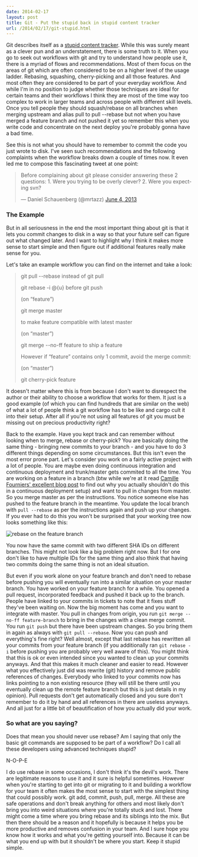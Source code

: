 ```yaml
---
date: 2014-02-17
layout: post
title: Git - Put the stupid back in stupid content tracker
url: /2014/02/17/git-stupid.html
---
```


Git describes itself as a [stupid content tracker][git-stupid-man]. While this
was surely meant as a clever pun and an understatement, there is some truth to
it. When you go to seek out workflows with git and try to understand how
people use it, there is a myriad of flows and recommendations. Most of them
focus on the areas of git which are often considered to be on a higher level
of the usage ladder. Rebasing, squashing, cherry-picking and all those
features. And most often they are considered to be part of your everyday
workflow. And while I'm in no position to judge whether those techniques are
ideal for certain teams and their workflows I think they are most of the time
way too complex to work in larger teams and across people with different skill
levels. Once you tell people they should squash/rebase on all branches when
merging upstream and alias pull to pull --rebase but not when you have merged
a feature branch and not pushed it yet so remember this when you write code
and concentrate on the next deploy you're probably gonna have a bad time.

See this is not what you should have to remember to commit the code you just
wrote to disk. I've seen such recommendations and the following complaints
when the workflow breaks down a couple of times now. It even led me to
compose this fascinating tweet at one point:

<blockquote class="twitter-tweet" lang="en">
<p>Before complaining about git
please consider answering these 2 questions:&#10;1. Were you trying to be
overly clever?&#10;2. Were you expecting svn?
</p>
&mdash; Daniel Schauenberg (@mrtazz)
<a href="https://twitter.com/mrtazz/statuses/341841535165415424">June 4, 2013</a>
</blockquote>
<script async src="//platform.twitter.com/widgets.js" charset="utf-8"></script>


### The Example
But in all seriousness in the end the most important thing about git is that
it lets you commit changes to disk in a way so that your future self can
figure out what changed later. And I want to highlight why I think it makes
more sense to start simple and then figure out if additional features really
make sense for you.

Let's take an example workflow you can find on the internet and take a look:

> git pull --rebase instead of git pull
>
> git rebase -i @{u} before git push
>
> (on “feature”)
>
>  git merge master
>
>  to make feature compatible with latest master
>
> (on “master”)
>
> git merge --no-ff feature to ship a feature
>
> However if “feature” contains only 1 commit, avoid the merge commit:
>
> (on “master”)
>
> git cherry-pick feature

It doesn't matter where this is from because I don't want to disrespect the
author or their ability to choose a workflow that works for them. It just is a
good example (of which you can find hundreds that are similar on the web) of
what a lot of people think a git workflow has to be like and cargo cult it
into their setup. After all if you're not using all features of git you must
be missing out on precious productivity right?

Back to the example. Have you kept track and can remember without looking when
to merge, rebase or cherry-pick? You are basically doing the same thing -
bringing new commits to your branch - and you have to do 3 different things
depending on some circumstances. But this isn't even the most error prone
part. Let's consider you work on a fairly active project with a lot of people.
You are maybe even doing continuous integration and continuous deployment and
trunk/master gets commited to all the time. You are working on a feature in a
branch (btw while we're at it read [Camille Fourniers' excellent blog
post][skamille-git] to find out why you actually shouldn't do this in a
continuous deployment setup) and want to pull in changes from master. So you
merge master as per the instructions. You notice someone else has pushed to
the feature branch in the meantime. You update the local branch with
`pull --rebase` as per the instructions again and push up your changes. If you
ever had to do this you won't be surprised that your working tree now looks
something like this:

![rebase on the feature branch](/images/feature-rebase.png)

You now have the same commit with two different SHA IDs on different branches.
This might not look like a big problem right now. But I for one don't like to
have multiple IDs for the same thing and also think that having two commits
doing the same thing is not an ideal situation.

But even if you work alone on your feature branch and don't need to rebase
before pushing you will eventually run into a similar situation on your master
branch. You have worked on your feature branch for a while. You opened a pull
request, incorporated feedback and pushed it back up to the branch. People
have linked to your commits in tickets to note that it fixes stuff they've
been waiting on. Now the big moment has come and you want to integrate with
master. You pull in changes from origin, you run `git merge --no-ff
feature-branch` to bring in the changes with a clean merge commit. You run
`git push` but there have been upstream changes. So you bring them in again as
always with `git pull --rebase`. Now you can push and everything's fine right?
Well almost, except that last rebase has rewritten all your commits from your
feature branch (if you additionally ran `git rebase -i` before pushing you are
probably very well aware of this). You might think that this is ok or even
intended since you wanted to clean up your commits anyways. And that this
makes it much cleaner and easier to read. However what you effectively just
did was rewrite (git) history and remove public references of changes.
Everybody who linked to your commits now has links pointing to a non existing
resource (they will still be there until you eventually clean up the remote
feature branch but this is just details in my opinion). Pull requests don't
get automatically closed and you sure don't remember to do it by hand and all
references in there are useless anyways. And all just for a little bit of
beautification of how you actually did your work.

### So what are you saying?
Does that mean you should never use rebase? Am I saying that only the basic
git commands are supposed to be part of a workflow? Do I call all these
developers using advanced techniques stupid?

N-O-P-E

I do use rebase in some occasions, I don't think it's the devil's work. There
are legitimate reasons to use it and it sure is helpful sometimes. However
when you're starting to get into git or migrating to it and building a
workflow for your team it often makes the most sense to start with the
simplest thing that could possibly work. git add, commit, push, pull, merge.
All these are safe operations and don't break anything for others and most
likely don't bring you into weird situations where you're totally stuck and
lost. There might come a time where you bring rebase and its siblings into the
mix. But then there should be a reason and it hopefully is because it helps
you be more productive and removes confusion in your team. And I sure hope you
know how it works and what you're getting yourself into. Because it can be
what you end up with but it shouldn't be where you start. Keep it stupid
simple.


[git-stupid-man]: https://www.kernel.org/pub/software/scm/git/docs/
[skamille-git]: http://whilefalse.blogspot.de/2013/02/branching-is-easy-so.html
